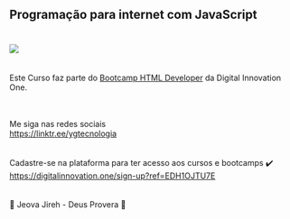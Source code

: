 ## Programação para internet com JavaScript

<h1>
   <img src="https://scontent.fsjk2-1.fna.fbcdn.net/v/t1.6435-9/83995224_2966396690058580_8127292757963177984_n.jpg?_nc_cat=106&ccb=1-3&_nc_sid=cdbe9c&_nc_ohc=EwGjIA6hnvYAX_35cnr&_nc_ht=scontent.fsjk2-1.fna&oh=b49fe823b31634b91138de522b42a764&oe=60B4E7C7" border="0">
</h1>
<br>
Este Curso faz parte do <a href="https://web.digitalinnovation.one/track/html-web-developer">Bootcamp HTML Developer</a> da Digital Innovation One.
<br>
<br>
<br>

Me siga nas redes sociais<br>
https://linktr.ee/ygtecnologia
<br><br><br>
Cadastre-se na plataforma para ter acesso aos cursos e bootcamps 
	✔️  https://digitalinnovation.one/sign-up?ref=EDH1OJTU7E
<br><br><br>
🙏 Jeova Jireh - Deus Provera 🙏